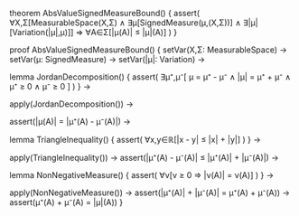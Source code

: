 theorem AbsValueSignedMeasureBound() {
  assert(
    ∀X,Σ[MeasurableSpace(X,Σ) ∧
    ∃μ[SignedMeasure(μ,(X,Σ))] ∧
    ∃|μ|[Variation(|μ|,μ)]] ⇒
    ∀A∈Σ[|μ(A)| ≤ |μ|(A)]
  )
}

proof AbsValueSignedMeasureBound() {
  setVar(X,Σ: MeasurableSpace) →
  setVar(μ: SignedMeasure) →
  setVar(|μ|: Variation) →
  
  lemma JordanDecomposition() {
    assert(
      ∃μ⁺,μ⁻[
        μ = μ⁺ - μ⁻ ∧
        |μ| = μ⁺ + μ⁻ ∧
        μ⁺ ≥ 0 ∧ μ⁻ ≥ 0
      ]
    )
  } →
  
  apply(JordanDecomposition()) →
  
  assert(|μ(A)| = |μ⁺(A) - μ⁻(A)|) →
  
  lemma TriangleInequality() {
    assert(
      ∀x,y∈ℝ[|x - y| ≤ |x| + |y|]
    )
  } →
  
  apply(TriangleInequality()) →
  assert(|μ⁺(A) - μ⁻(A)| ≤ |μ⁺(A)| + |μ⁻(A)|) →
  
  lemma NonNegativeMeasure() {
    assert(
      ∀ν[ν ≥ 0 ⇒ |ν(A)| = ν(A)]
    )
  } →
  
  apply(NonNegativeMeasure()) →
  assert(|μ⁺(A)| + |μ⁻(A)| = μ⁺(A) + μ⁻(A)) →
  assert(μ⁺(A) + μ⁻(A) = |μ|(A))
}